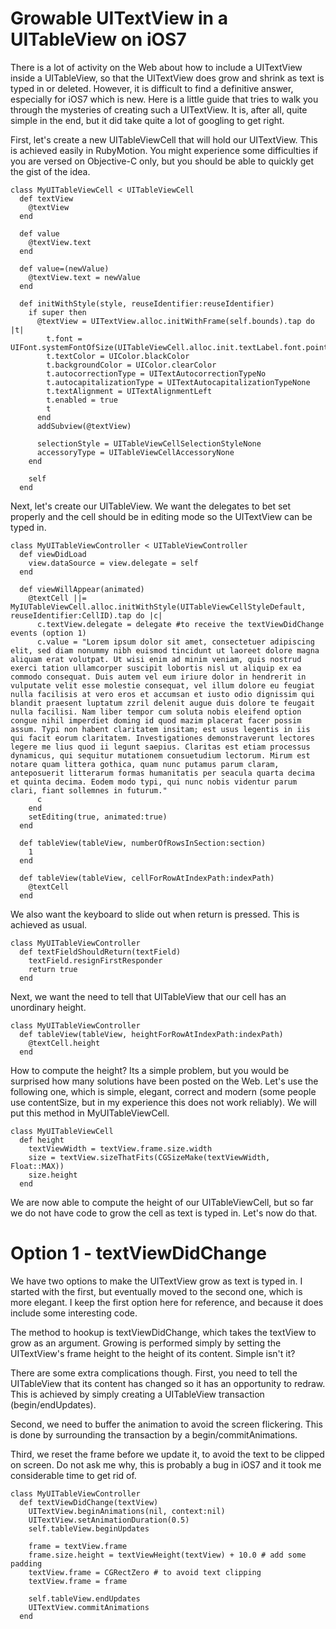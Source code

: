 Growable UITextView in a UITableView on iOS7
============================================

There is a lot of activity on the Web about how to include a UITextView inside a UITableView, so that the UITextView does grow and shrink as text is typed in or deleted. However, it is difficult to find a definitive answer, especially for iOS7 which is new. Here is a little guide that tries to walk you through the mysteries of creating such a UITextView. It is, after all, quite simple in the end, but it did take quite a lot of googling to get right.

First, let's create a new UITableViewCell that will hold our UITextView. This is achieved easily in RubyMotion. You might experience some difficulties if you are versed on Objective-C only, but you should be able to quickly get the gist of the idea.

	class MyUITableViewCell < UITableViewCell
	  def textView
	    @textView
	  end
	  
	  def value
	    @textView.text
	  end
	  
	  def value=(newValue)
	    @textView.text = newValue
	  end
	  
	  def initWithStyle(style, reuseIdentifier:reuseIdentifier)
	    if super then
	      @textView = UITextView.alloc.initWithFrame(self.bounds).tap do |t|
	        t.font = UIFont.systemFontOfSize(UITableViewCell.alloc.init.textLabel.font.pointSize)
	        t.textColor = UIColor.blackColor
	        t.backgroundColor = UIColor.clearColor
	        t.autocorrectionType = UITextAutocorrectionTypeNo
	        t.autocapitalizationType = UITextAutocapitalizationTypeNone
	        t.textAlignment = UITextAlignmentLeft
	        t.enabled = true
	        t
	      end
	      addSubview(@textView)
	  
	      selectionStyle = UITableViewCellSelectionStyleNone
	      accessoryType = UITableViewCellAccessoryNone
	    end
	    
	    self
	  end

Next, let's create our UITableView. We want the delegates to bet set properly and the cell should be in editing mode so the UITextView can be typed in.

	class MyUITableViewController < UITableViewController
	  def viewDidLoad
	    view.dataSource = view.delegate = self
	  end

	  def viewWillAppear(animated)
	  	@textCell ||= MyIUTableViewCell.alloc.initWithStyle(UITableViewCellStyleDefault, reuseIdentifier:CellID).tap do |c|
	  	  c.textView.delegate = delegate #to receive the textViewDidChange events (option 1)
	      c.value = "Lorem ipsum dolor sit amet, consectetuer adipiscing elit, sed diam nonummy nibh euismod tincidunt ut laoreet dolore magna aliquam erat volutpat. Ut wisi enim ad minim veniam, quis nostrud exerci tation ullamcorper suscipit lobortis nisl ut aliquip ex ea commodo consequat. Duis autem vel eum iriure dolor in hendrerit in vulputate velit esse molestie consequat, vel illum dolore eu feugiat nulla facilisis at vero eros et accumsan et iusto odio dignissim qui blandit praesent luptatum zzril delenit augue duis dolore te feugait nulla facilisi. Nam liber tempor cum soluta nobis eleifend option congue nihil imperdiet doming id quod mazim placerat facer possim assum. Typi non habent claritatem insitam; est usus legentis in iis qui facit eorum claritatem. Investigationes demonstraverunt lectores legere me lius quod ii legunt saepius. Claritas est etiam processus dynamicus, qui sequitur mutationem consuetudium lectorum. Mirum est notare quam littera gothica, quam nunc putamus parum claram, anteposuerit litterarum formas humanitatis per seacula quarta decima et quinta decima. Eodem modo typi, qui nunc nobis videntur parum clari, fiant sollemnes in futurum."
	      c
	    end
	    setEditing(true, animated:true)
	  end

	  def tableView(tableView, numberOfRowsInSection:section)
	    1
	  end

	  def tableView(tableView, cellForRowAtIndexPath:indexPath)
	    @textCell
	  end

We also want the keyboard to slide out when return is pressed. This is achieved as usual.

	class MyUITableViewController
	  def textFieldShouldReturn(textField)
	    textField.resignFirstResponder
	    return true
	  end

Next, we want the need to tell that UITableView that our cell has an unordinary height.

	class MyUITableViewController
	  def tableView(tableView, heightForRowAtIndexPath:indexPath)
	    @textCell.height
	  end

How to compute the height? Its a simple problem, but you would be surprised how many solutions have been posted on the Web. Let's use the following one, which is simple, elegant, correct and modern (some people use contentSize, but in my experience this does not work reliably). We will put this method in MyUITableViewCell.

	class MyUITableViewCell
	  def height
	    textViewWidth = textView.frame.size.width
	    size = textView.sizeThatFits(CGSizeMake(textViewWidth, Float::MAX))
	    size.height
	  end  

We are now able to compute the height of our UITableViewCell, but so far we do not have code to grow the cell as text is typed in. Let's now do that.

Option 1 - textViewDidChange
============================

We have two options to make the UITextView grow as text is typed in. I started with the first, but eventually moved to the second one, which is more elegant. I keep the first option here for reference, and because it does include some interesting code.

The method to hookup is textViewDidChange, which takes the textView to grow as an argument. Growing is performed simply by setting the UITextView's frame height to the height of its content. Simple isn't it?

There are some extra complications though. First, you need to tell the UITableView that its content has changed so it has an opportunity to redraw. This is achieved by simply creating a UITableView transaction (begin/endUpdates).

Second, we need to buffer the animation to avoid the screen flickering. This is done by surrounding the transaction by a begin/commitAnimations.

Third, we reset the frame before we update it, to avoid the text to be clipped on screen. Do not ask me why, this is probably a bug in iOS7 and it took me considerable time to get rid of.

	class MyUITableViewController
	  def textViewDidChange(textView)
	    UITextView.beginAnimations(nil, context:nil)
	    UITextView.setAnimationDuration(0.5)
	    self.tableView.beginUpdates

	    frame = textView.frame
	    frame.size.height = textViewHeight(textView) + 10.0 # add some padding
	    textView.frame = CGRectZero # to avoid text clipping
	    textView.frame = frame

	    self.tableView.endUpdates
	    UITextView.commitAnimations
	  end

